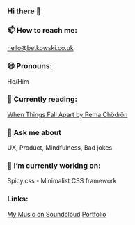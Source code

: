 ### Hi there 👋

### 📫 How to reach me:
hello@betkowski.co.uk

### 😄 Pronouns: 
He/Him

### :open_book: Currently reading:
[When Things Fall Apart by Pema Chödrön](https://www.goodreads.com/book/show/687278.When_Things_Fall_Apart)

### 💬 Ask me about
UX, Product, Mindfulness, Bad jokes

###  🔭 I’m currently working on:
Spicy.css - Minimalist CSS framework

### Links:
[My Music on Soundcloud](https://soundcloud.com/betkowski)
[Portfolio](http://pavsky.netlify.app)

<!--
**pavsky/pavsky** is a ✨ _special_ ✨ repository because its `README.md` (this file) appears on your GitHub profile.

Here are some ideas to get you started:

- 🔭 I’m currently working on ...
- 🌱 I’m currently learning ...
- 👯 I’m looking to collaborate on ...
- 🤔 I’m looking for help with ...
- 💬 Ask me about ...
- 📫 How to reach me: ...
- 😄 Pronouns: ...
- ⚡ Fun fact: ...
-->
